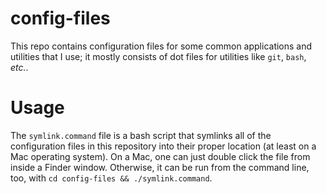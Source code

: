 config-files
============

This repo contains configuration files for some common applications and utilities that I use; it mostly consists of dot files for utilities like `git`, `bash`, *etc.*.

Usage
=====

The `symlink.command` file is a bash script that symlinks all of the configuration files in this repository into their proper location (at least on a Mac operating system). On a Mac, one can just double click the file from inside a Finder window. Otherwise, it can be run from the command line, too, with `cd config-files && ./symlink.command`.

